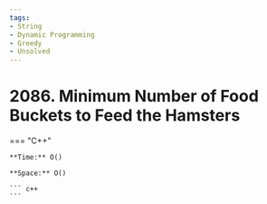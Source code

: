 ```yaml
---
tags:
- String
- Dynamic Programming
- Greedy
- Unsolved
---
```



# 2086. Minimum Number of Food Buckets to Feed the Hamsters

=== "C++"

    **Time:** O()

    **Space:** O()

    ``` c++
    ```